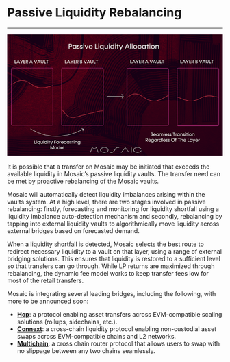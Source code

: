 # Passive Liquidity Rebalancing

---


![passive_liquidity_allocation](./passive-liquidity-allocation.png)


It is possible that a transfer on Mosaic may be initiated that exceeds the available liquidity in Mosaic’s passive 
liquidity vaults. The transfer need can be met by proactive rebalancing of the Mosaic vaults.

Mosaic will automatically detect liquidity imbalances arising within the vaults system. At a high level, there are two 
stages involved in passive rebalancing: firstly, forecasting and monitoring for liquidity shortfall using a liquidity 
imbalance auto-detection mechanism and secondly, rebalancing by tapping into external liquidity vaults to 
algorithmically move liquidity across external bridges based on forecasted demand.

When a liquidity shortfall is detected, Mosaic selects the best route to redirect necessary liquidity to a vault on that
layer, using a range of external bridging solutions. This ensures that liquidity is restored to a sufficient level so 
that transfers can go through. While LP returns are maximized through rebalancing, the dynamic fee model works to keep 
transfer fees low for most of the retail transfers.

Mosaic is integrating several leading bridges, including the following, with more to be announced soon:

* **[Hop](https://hop.exchange/)**: a protocol enabling asset transfers across EVM-compatible scaling solutions 
  (rollups, sidechains, etc.).
* **[Connext](https://connext.network/)**: a cross-chain liquidity protocol enabling non-custodial asset swaps 
  across EVM-compatible chains and L2 networks.
* **[Multichain](https://multichain.org/)**: a cross chain router protocol that allows users to swap with no 
  slippage between any two chains seamlessly.
 